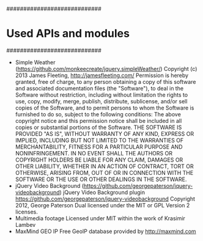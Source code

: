 ############################
#  Used APIs and modules   #
############################
- Simple Weather (https://github.com/monkeecreate/jquery.simpleWeather/)
	Copyright (c) 2013 James Fleeting, http://jamesfleeting.com/
	Permission is hereby granted, free of charge, to any person obtaining
	a copy of this software and associated documentation files (the
	"Software"), to deal in the Software without restriction, including
	without limitation the rights to use, copy, modify, merge, publish,
	distribute, sublicense, and/or sell copies of the Software, and to
	permit persons to whom the Software is furnished to do so, subject to
	the following conditions:
	The above copyright notice and this permission notice shall be
	included in all copies or substantial portions of the Software.
	THE SOFTWARE IS PROVIDED "AS IS", WITHOUT WARRANTY OF ANY KIND,
	EXPRESS OR IMPLIED, INCLUDING BUT NOT LIMITED TO THE WARRANTIES OF
	MERCHANTABILITY, FITNESS FOR A PARTICULAR PURPOSE AND
	NONINFRINGEMENT. IN NO EVENT SHALL THE AUTHORS OR COPYRIGHT HOLDERS BE
	LIABLE FOR ANY CLAIM, DAMAGES OR OTHER LIABILITY, WHETHER IN AN ACTION
	OF CONTRACT, TORT OR OTHERWISE, ARISING FROM, OUT OF OR IN CONNECTION
	WITH THE SOFTWARE OR THE USE OR OTHER DEALINGS IN THE SOFTWARE.
- jQuery Video Background (https://github.com/georgepaterson/jquery-videobackground)
	jQuery Video Background plugin
	https://github.com/georgepaterson/jquery-videobackground
	Copyright 2012, George Paterson
	Dual licensed under the MIT or GPL Version 2 licenses.
- Multimedia footage
	Licensed under MIT within the work of Krasimir Lambev 
- MaxMind GEO IP
	Free GeoIP database provided by http://maxmind.com